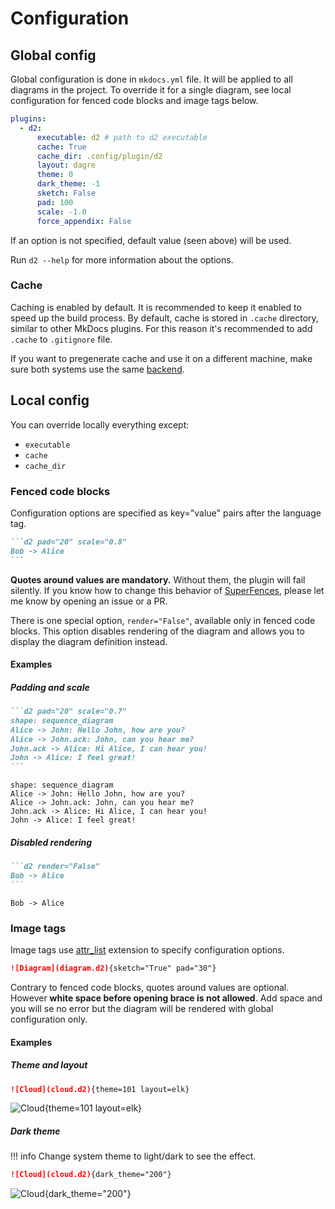 # Configuration

## Global config

Global configuration is done in `mkdocs.yml` file. It will be applied to
all diagrams in the project. To override it for a single diagram, see local
configuration for fenced code blocks and image tags below.

```yaml
plugins:
  - d2:
      executable: d2 # path to d2 executable
      cache: True
      cache_dir: .config/plugin/d2
      layout: dagre
      theme: 0
      dark_theme: -1
      sketch: False
      pad: 100
      scale: -1.0
      force_appendix: False
```

If an option is not specified, default value (seen above) will be used.

Run `d2 --help` for more information about the options.

### Cache

Caching is enabled by default. It is recommended to keep it enabled to
speed up the build process. By default, cache is stored in `.cache`
directory, similar to other MkDocs plugins. For this reason it's recommended
to add `.cache` to `.gitignore` file.

If you want to pregenerate cache and use it on a different machine, make
sure both systems use the same [backend](https://docs.python.org/3/library/dbm.html).

## Local config

You can override locally everything except:

* `executable`
* `cache`
* `cache_dir`

### Fenced code blocks

Configuration options are specified as key="value" pairs after the
language tag.

````md
```d2 pad="20" scale="0.8"
Bob -> Alice
```
````

**Quotes around values are mandatory.** Without them,
the plugin will fail silently. If you know how to change this behavior of
[SuperFences](https://facelessuser.github.io/pymdown-extensions/extensions/superfences/),
please let me know by opening an issue or a PR.

There is one special option, `render="False"`, available only in fenced code blocks.
This option disables rendering of the diagram and allows you to display
the diagram definition instead.

#### Examples

##### Padding and scale

````md
```d2 pad="20" scale="0.7"
shape: sequence_diagram
Alice -> John: Hello John, how are you?
Alice -> John.ack: John, can you hear me?
John.ack -> Alice: Hi Alice, I can hear you!
John -> Alice: I feel great!
```
````

```d2 pad="20" scale="0.7"
shape: sequence_diagram
Alice -> John: Hello John, how are you?
Alice -> John.ack: John, can you hear me?
John.ack -> Alice: Hi Alice, I can hear you!
John -> Alice: I feel great!
```

##### Disabled rendering

````md
```d2 render="False"
Bob -> Alice
```
````

```d2 render="False"
Bob -> Alice
```

### Image tags

Image tags use [attr_list](https://python-markdown.github.io/extensions/attr_list/)
extension to specify configuration options.

```md
![Diagram](diagram.d2){sketch="True" pad="30"}
```

Contrary to fenced code blocks, quotes around values are optional. However
**white space before opening brace is not allowed**. Add space and you will
se no error but the diagram will be rendered with global configuration only.

#### Examples

##### Theme and layout

```md
![Cloud](cloud.d2){theme=101 layout=elk}
```

![Cloud](cloud.d2){theme=101 layout=elk}

##### Dark theme

!!! info
    Change system theme to light/dark to see the effect.

```md
![Cloud](cloud.d2){dark_theme="200"}
```

![Cloud](cloud.d2){dark_theme="200"}
